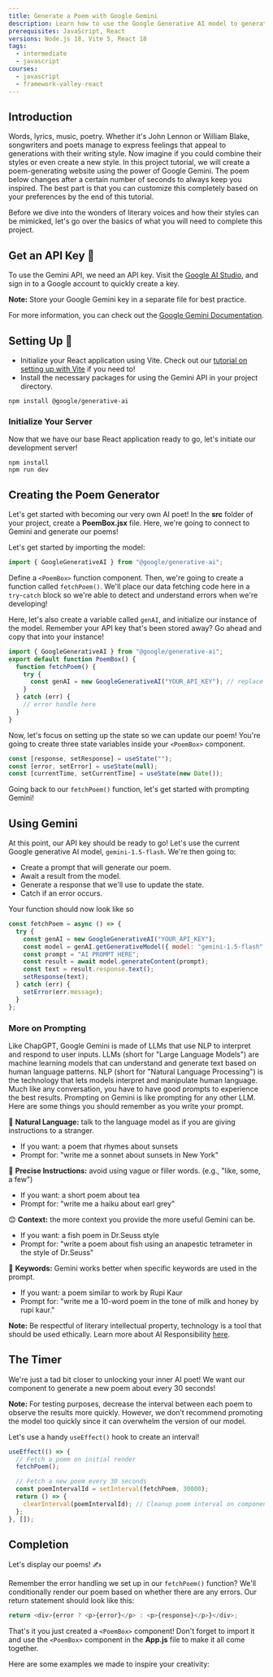 ```yaml
---
title: Generate a Poem with Google Gemini
description: Learn how to use the Google Generative AI model to generate poems in different styles.
prerequisites: JavaScript, React
versions: Node.js 18, Vite 5, React 18
tags:
  - intermediate
  - javascript
courses:
  - javascript
  - framework-valley-react
---
```


## Introduction

Words, lyrics, music, poetry. Whether it's John Lennon or William Blake, songwriters and poets manage to express feelings that appeal to generations with their writing style. Now imagine if you could combine their styles or even create a new style. In this project tutorial, we will create a poem-generating website using the power of Google Gemini. The poem below changes after a certain number of seconds to always keep you inspired. The best part is that you can customize this completely based on your preferences by the end of this tutorial.

<RoundedImage
  link="https://raw.githubusercontent.com/codedex-io/projects/main/projects/generate-a-poem-with-google-gemini/poem_ai_screen_result.png"
  description="generator demo"
/>

Before we dive into the wonders of literary voices and how their styles can be mimicked, let's go over the basics of what you will need to complete this project.

## Get an API Key 🔑

To use the Gemini API, we need an API key. Visit the [Google AI Studio](https://aistudio.google.com/app/apikey), and sign in to a Google account to quickly create a key. 

**Note:** Store your Google Gemini key in a separate file for best practice.

For more information, you can check out the [Google Gemini Documentation](https://ai.google.dev/gemini-api/docs/get-started/tutorial?lang=node).

## Setting Up 🔨

- Initialize your React application using Vite. Check out our [tutorial on setting up with Vite](https://www.codedex.io/projects/create-a-react-app-with-vite) if you need to!
- Install the necessary packages for using the Gemini API in your project directory.

```
npm install @google/generative-ai
```

### Initialize Your Server

Now that we have our base React application ready to go, let's initiate our development server!

```
npm install
npm run dev
```

## Creating the Poem Generator

Let's get started with becoming our very own AI poet! In the **src** folder of your project, create a **PoemBox.jsx** file. Here, we're going to connect to Gemini and generate our poems!

Let's get started by importing the model:

```js
import { GoogleGenerativeAI } from "@google/generative-ai";
```

Define a `<PoemBox>` function component. Then, we're going to create a function called `fetchPoem()`. We'll place our data fetching code here in a `try`-`catch` block so we're able to detect and understand errors when we're developing!

Here, let's also create a variable called `genAI`, and initialize our instance of the model. Remember your API key that's been stored away? Go ahead and copy that into your instance!

```js
import { GoogleGenerativeAI } from "@google/generative-ai";
export default function PoemBox() {
  function fetchPoem() {
    try {
      const genAI = new GoogleGenerativeAI("YOUR_API_KEY"); // replace with your key
    }
  } catch (err) {
    // error handle here
  }
}
```

Now, let's focus on setting up the state so we can update our poem! You're going to create three state variables inside your `<PoemBox>` component.

```js
const [response, setResponse] = useState("");
const [error, setError] = useState(null);
const [currentTime, setCurrentTime] = useState(new Date());
```

Going back to our `fetchPoem()` function, let's get started with prompting Gemini!

## Using Gemini

At this point, our API key should be ready to go! Let's use the current Google generative AI model, `gemini-1.5-flash`. We're then going to:

- Create a prompt that will generate our poem.
- Await a result from the model.
- Generate a response that we'll use to update the state.
- Catch if an error occurs.

Your function should now look like so

```js
const fetchPoem = async () => {
  try {
    const genAI = new GoogleGenerativeAI("YOUR_API_KEY");
    const model = genAI.getGenerativeModel({ model: "gemini-1.5-flash" });
    const prompt = "AI PROMPT HERE";
    const result = await model.generateContent(prompt);
    const text = result.response.text();
    setResponse(text);
  } catch (err) {
    setError(err.message);
  }
};
```

### More on Prompting

Like ChapGPT, Google Gemini is made of LLMs that use NLP to interpret and respond to user inputs. LLMs (short for "Large Language Models") are machine learning models that can understand and generate text based on human language patterns. NLP (short for "Natural Language Processing") is the technology that lets models interpret and manipulate human language. Much like any conversation, you have to have good prompts to experience the best results.
Prompting on Gemini is like prompting for any other LLM. Here are some things you should remember as you write your prompt.

💬 **Natural Language:** talk to the language model as if you are giving instructions to a stranger.

- If you want: a poem that rhymes about sunsets
- Prompt for: "write me a sonnet about sunsets in New York"

🎯 **Precise Instructions:** avoid using vague or filler words. (e.g., "like, some, a few")

- If you want: a short poem about tea
- Prompt for: "write me a haiku about earl grey"

😊 **Context:** the more context you provide the more useful Gemini can be.

- If you want: a fish poem in Dr.Seuss style
- Prompt for: "write a poem about fish using an anapestic tetrameter in the style of Dr.Seuss"

🔑 **Keywords:** Gemini works better when specific keywords are used in the prompt.

- If you want: a poem similar to work by Rupi Kaur
- Prompt for: "write me a 10-word poem in the tone of milk and honey by rupi kaur."

**Note:** Be respectful of literary intellectual property, technology is a tool that should be used ethically. Learn more about AI Responsibility [here](https://ai.google/responsibility/principles/).

## The Timer

We're just a tad bit closer to unlocking your inner AI poet! We want our component to generate a new poem about every 30 seconds!

**Note:** For testing purposes, decrease the interval between each poem to observe the results more quickly. However, we don’t recommend promoting the model too quickly since it can overwhelm the version of our model.

Let's use a handy `useEffect()` hook to create an interval!

```js
useEffect(() => {
  // Fetch a poem on initial render
  fetchPoem();

  // Fetch a new poem every 30 seconds
  const poemIntervalId = setInterval(fetchPoem, 30000);
  return () => {
    clearInterval(poemIntervalId); // Cleanup poem interval on component unmount
  };
}, []);
```

## Completion

Let's display our poems! ✍️

Remember the error handling we set up in our `fetchPoem()` function? We'll conditionally render our poem based on whether there are any errors. Our return statement should look like this:

```js
return <div>{error ? <p>{error}</p> : <p>{response}</p>}</div>;
```

That's it you just created a `<PoemBox>` component! Don't forget to import it and use the `<PoemBox>` component in the **App.js** file to make it all come together.


Here are some examples we made to inspire your creativity:

<RoundedImage
  link="https://raw.githubusercontent.com/codedex-io/projects/main/projects/generate-a-poem-with-google-gemini/poem_css_examples.png"
  description="generator css demos"
/>
